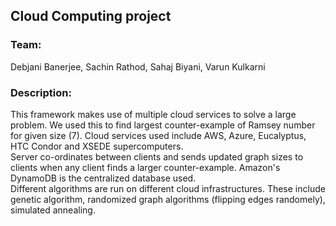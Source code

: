 ## Cloud Computing project

### Team:
Debjani Banerjee, Sachin Rathod, Sahaj Biyani, Varun Kulkarni  

### Description:
This framework makes use of multiple cloud services to solve a large problem. We used this to find largest counter-example of Ramsey number for given size (7). Cloud services used include AWS, Azure, Eucalyptus, HTC Condor and XSEDE supercomputers.  
Server co-ordinates between clients and sends updated graph sizes to clients when any client finds a larger counter-example. Amazon's DynamoDB is the centralized database used.  
Different algorithms are run on different cloud infrastructures. These include genetic algorithm, randomized graph algorithms (flipping edges randomely), simulated annealing.  

